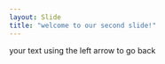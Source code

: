 ```yaml
---
layout: Slide
title: "welcome to our second slide!"
---
```

your text using the left arrow to go back
